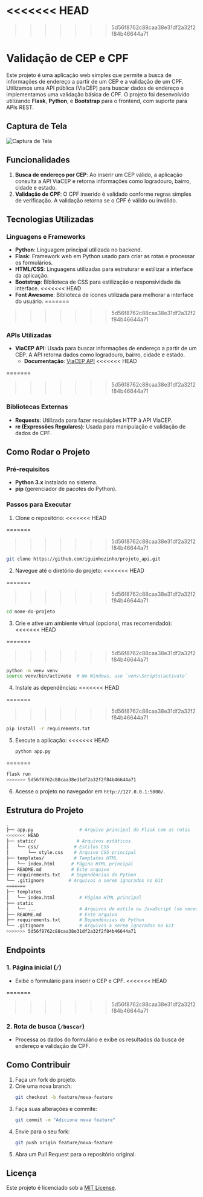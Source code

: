 <<<<<<< HEAD
=======

>>>>>>> 5d56f8762c88caa38e31df2a32f2f84b46644a71
# Validação de CEP e CPF

Este projeto é uma aplicação web simples que permite a busca de informações de endereço a partir de um CEP e a validação de um CPF. Utilizamos uma API pública (ViaCEP) para buscar dados de endereço e implementamos uma validação básica de CPF. O projeto foi desenvolvido utilizando **Flask**, **Python**, e **Bootstrap** para o frontend, com suporte para APIs REST.

## Captura de Tela

![Captura de Tela](https://github.com/user-attachments/assets/e02ac965-39fa-4d9e-b3ed-990583d00505)

## Funcionalidades

1. **Busca de endereço por CEP**: Ao inserir um CEP válido, a aplicação consulta a API ViaCEP e retorna informações como logradouro, bairro, cidade e estado.
2. **Validação de CPF**: O CPF inserido é validado conforme regras simples de verificação. A validação retorna se o CPF é válido ou inválido.

## Tecnologias Utilizadas

### Linguagens e Frameworks

- **Python**: Linguagem principal utilizada no backend.
- **Flask**: Framework web em Python usado para criar as rotas e processar os formulários.
- **HTML/CSS**: Linguagens utilizadas para estruturar e estilizar a interface da aplicação.
- **Bootstrap**: Biblioteca de CSS para estilização e responsividade da interface.
<<<<<<< HEAD
- **Font Awesome**: Biblioteca de ícones utilizada para melhorar a interface do usuário.
=======
>>>>>>> 5d56f8762c88caa38e31df2a32f2f84b46644a71

### APIs Utilizadas

- **ViaCEP API**: Usada para buscar informações de endereço a partir de um CEP. A API retorna dados como logradouro, bairro, cidade e estado.
  - **Documentação**: [ViaCEP API](https://viacep.com.br)
<<<<<<< HEAD

=======
  
>>>>>>> 5d56f8762c88caa38e31df2a32f2f84b46644a71
### Bibliotecas Externas

- **Requests**: Utilizada para fazer requisições HTTP à API ViaCEP.
- **re (Expressões Regulares)**: Usada para manipulação e validação de dados de CPF.

## Como Rodar o Projeto

### Pré-requisitos

- **Python 3.x** instalado no sistema.
- **pip** (gerenciador de pacotes do Python).

### Passos para Executar

1. Clone o repositório:
<<<<<<< HEAD

=======
>>>>>>> 5d56f8762c88caa38e31df2a32f2f84b46644a71
   ```bash
   git clone https://github.com/iguinhozinho/projeto_api.git
   ```

2. Navegue até o diretório do projeto:
<<<<<<< HEAD

=======
>>>>>>> 5d56f8762c88caa38e31df2a32f2f84b46644a71
   ```bash
   cd nome-do-projeto
   ```

3. Crie e ative um ambiente virtual (opcional, mas recomendado):
<<<<<<< HEAD

=======
>>>>>>> 5d56f8762c88caa38e31df2a32f2f84b46644a71
   ```bash
   python -m venv venv
   source venv/bin/activate  # No Windows, use `venv\Scripts\activate`
   ```

4. Instale as dependências:
<<<<<<< HEAD

=======
>>>>>>> 5d56f8762c88caa38e31df2a32f2f84b46644a71
   ```bash
   pip install -r requirements.txt
   ```

5. Execute a aplicação:
<<<<<<< HEAD

   ```bash
   python app.py
=======
   ```bash
   flask run
>>>>>>> 5d56f8762c88caa38e31df2a32f2f84b46644a71
   ```

6. Acesse o projeto no navegador em `http://127.0.0.1:5000/`.

## Estrutura do Projeto

```bash
.
├── app.py                 # Arquivo principal do Flask com as rotas
<<<<<<< HEAD
├── static/               # Arquivos estáticos
│   └── css/             # Estilos CSS
│       └── style.css    # Arquivo CSS principal
├── templates/           # Templates HTML
│   └── index.html      # Página HTML principal
├── README.md           # Este arquivo
├── requirements.txt    # Dependências do Python
└── .gitignore         # Arquivos a serem ignorados no Git
=======
├── templates
│   └── index.html         # Página HTML principal
├── static
│   └── ...                # Arquivos de estilo ou JavaScript (se necessário)
├── README.md              # Este arquivo
├── requirements.txt       # Dependências do Python
└── .gitignore             # Arquivos a serem ignorados no Git
>>>>>>> 5d56f8762c88caa38e31df2a32f2f84b46644a71
```

## Endpoints

### 1. Página inicial (`/`)

- Exibe o formulário para inserir o CEP e CPF.
<<<<<<< HEAD

=======
  
>>>>>>> 5d56f8762c88caa38e31df2a32f2f84b46644a71
### 2. Rota de busca (`/buscar`)

- Processa os dados do formulário e exibe os resultados da busca de endereço e validação de CPF.

## Como Contribuir

1. Faça um fork do projeto.
2. Crie uma nova branch:
   ```bash
   git checkout -b feature/nova-feature
   ```
3. Faça suas alterações e commite:
   ```bash
   git commit -m "Adiciona nova feature"
   ```
4. Envie para o seu fork:
   ```bash
   git push origin feature/nova-feature
   ```
5. Abra um Pull Request para o repositório original.

## Licença

Este projeto é licenciado sob a [MIT License](LICENSE).
